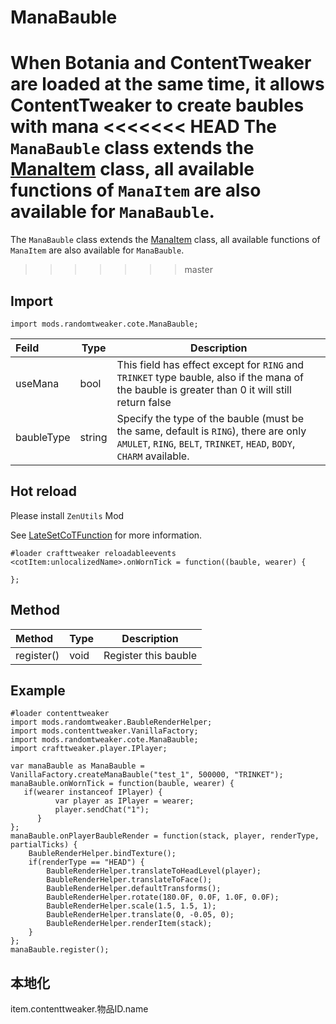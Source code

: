 # ManaBauble

When Botania and ContentTweaker are loaded at the same time, it allows ContentTweaker to create baubles with mana 
<<<<<<< HEAD
The `ManaBauble` class extends the [ManaItem](https://github.com/ikexing-cn/RandomTweaker/blob/1.12/wiki/en_us/modSupport/ContentTweaker/ManaItem/ManaItem.md) class, all available functions of `ManaItem` are also available for `ManaBauble`.
=======
The `ManaBauble` class extends the [ManaItem](https://github.com/ikexing-cn/RandomTweaker/blob/master/wiki/en_us/modSupport/ContentTweaker/ManaItem/ManaItem.md) class, all available functions of `ManaItem` are also available for `ManaBauble`.
>>>>>>> master

## Import

```zenscript
import mods.randomtweaker.cote.ManaBauble;
```

| Feild | Type | Description |
|:--- | --- | ---- |
| useMana | bool | This field has effect except for `RING` and `TRINKET` type bauble, also if the mana of the bauble is greater than 0 it will still return false |
| baubleType | string | Specify the type of the bauble (must be the same, default is `RING`), there are only `AMULET`, `RING`, `BELT`, `TRINKET`, `HEAD`, `BODY`, `CHARM` available.|

## Hot reload

Please install `ZenUtils` Mod

See [LateSetCoTFunction](https://github.com/friendlyhj/ZenUtils/wiki/LateSetCoTFunction) for more information.

```zenscript
#loader crafttweaker reloadableevents
<cotItem:unlocalizedName>.onWornTick = function((bauble, wearer) {

};
```

## Method

| Method | Type | Description |
|:---- |:---- |---- |
| register() | void | Register this bauble|

## Example

```zenscript
#loader contenttweaker
import mods.randomtweaker.BaubleRenderHelper;
import mods.contenttweaker.VanillaFactory;
import mods.randomtweaker.cote.ManaBauble;
import crafttweaker.player.IPlayer;

var manaBauble as ManaBauble = VanillaFactory.createManaBauble("test_1", 500000, "TRINKET");
manaBauble.onWornTick = function(bauble, wearer) {
   if(wearer instanceof IPlayer) {
          var player as IPlayer = wearer;
          player.sendChat("1");
      }
};
manaBauble.onPlayerBaubleRender = function(stack, player, renderType, partialTicks) {
    BaubleRenderHelper.bindTexture();
    if(renderType == "HEAD") {
        BaubleRenderHelper.translateToHeadLevel(player);
        BaubleRenderHelper.translateToFace();
        BaubleRenderHelper.defaultTransforms();
        BaubleRenderHelper.rotate(180.0F, 0.0F, 1.0F, 0.0F);
        BaubleRenderHelper.scale(1.5, 1.5, 1);
        BaubleRenderHelper.translate(0, -0.05, 0);
        BaubleRenderHelper.renderItem(stack);
    }
};
manaBauble.register();
```

## 本地化

item.contenttweaker.物品ID.name
